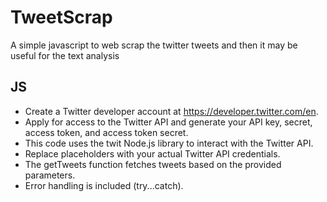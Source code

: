 # TweetScrap
A simple javascript to web scrap the twitter tweets and then it may be useful for the text analysis


## JS
* Create a Twitter developer account at https://developer.twitter.com/en.
* Apply for access to the Twitter API and generate your API key, secret, access token, and access token secret.
* This code uses the twit Node.js library to interact with the Twitter API.
* Replace placeholders with your actual Twitter API credentials.
* The getTweets function fetches tweets based on the provided parameters.
* Error handling is included (try...catch).
